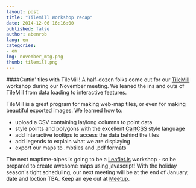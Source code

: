 ```yaml
---
layout: post
title: "Tilemill Workshop recap"
date: 2014-12-06 16:16:00
published: false
author: abenrob
lang: en
categories:
- en
img: november_mtg.png
thumb: tilemill.png
---
```


####Cuttin' tiles with TileMill!
A half-dozen folks come out for our [TileMill](http://www.mapbox.com/tilemill) workshop during our November meeting. We leaned the ins and outs of TileMill from data loading to interactive features. 
<!--more-->

TileMill is a great program for making web-map tiles, or even for making beautiful exported images. We learned how to:

* upload a CSV containing lat/long columns to point data
* style points and polygons with the excellent [CartCSS](https://www.mapbox.com/tilemill/docs/manual/carto/) style language
* add interactive tooltips to access the data behind the tiles
* add legends to explain what we are displaying
* export our maps to .mbtiles and .pdf formats

The next maptime-alpes is going to be a [Leaflet.js](http://leafletjs.com/) workshop - so be prepared to create awesome maps using javascript! With the holiday season's tight scheduling, our next meeting will be at the end of January, date and loction TBA. Keep an eye out at [Meetup](http://www.meetup.com/MaptimeAlpes/).